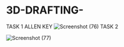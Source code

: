 # 3D-DRAFTING-
TASK 1 ALLEN KEY 
![Screenshot (76)](https://github.com/kunaldesai1512/3D-DRAFTING-/assets/123637561/14ec53b0-d6c4-4006-bdfa-5e33a9dcb809)
 TASK 2 
 
 ![Screenshot (77)](https://github.com/kunaldesai1512/3D-DRAFTING-/assets/123637561/3960d553-6364-4023-85c6-1c6cdc2f1fbf)

